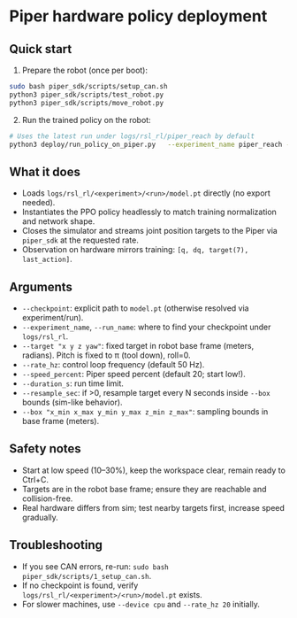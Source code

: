 Piper hardware policy deployment
================================

Quick start
-----------

1) Prepare the robot (once per boot):

```bash
sudo bash piper_sdk/scripts/setup_can.sh
python3 piper_sdk/scripts/test_robot.py
python3 piper_sdk/scripts/move_robot.py
```

2) Run the trained policy on the robot:

```bash
# Uses the latest run under logs/rsl_rl/piper_reach by default
python3 deploy/run_policy_on_piper.py   --experiment_name piper_reach --run_name v1   --rate_hz 50 --policy_hz 15   --smooth_alpha 0.1 --max_step_rad 0.005   --command_deadband_rad 0.001   --speed_percent 20 --device cpu --headless --run_sequence --keep_kit_open
```

What it does
------------

- Loads `logs/rsl_rl/<experiment>/<run>/model.pt` directly (no export needed).
- Instantiates the PPO policy headlessly to match training normalization and network shape.
- Closes the simulator and streams joint position targets to the Piper via `piper_sdk` at the requested rate.
- Observation on hardware mirrors training: `[q, dq, target(7), last_action]`.

Arguments
---------

- `--checkpoint`: explicit path to `model.pt` (otherwise resolved via experiment/run).
- `--experiment_name`, `--run_name`: where to find your checkpoint under `logs/rsl_rl`.
- `--target "x y z yaw"`: fixed target in robot base frame (meters, radians). Pitch is fixed to π (tool down), roll=0.
- `--rate_hz`: control loop frequency (default 50 Hz).
- `--speed_percent`: Piper speed percent (default 20; start low!).
- `--duration_s`: run time limit.
- `--resample_sec`: if >0, resample target every N seconds inside `--box` bounds (sim-like behavior).
- `--box "x_min x_max y_min y_max z_min z_max"`: sampling bounds in base frame (meters).

Safety notes
------------

- Start at low speed (10–30%), keep the workspace clear, remain ready to Ctrl+C.
- Targets are in the robot base frame; ensure they are reachable and collision-free.
- Real hardware differs from sim; test nearby targets first, increase speed gradually.

Troubleshooting
---------------

- If you see CAN errors, re-run: `sudo bash piper_sdk/scripts/1_setup_can.sh`.
- If no checkpoint is found, verify `logs/rsl_rl/<experiment>/<run>/model.pt` exists.
- For slower machines, use `--device cpu` and `--rate_hz 20` initially.


